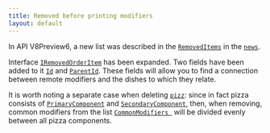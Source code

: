 ```yaml
---
title: Removed before printing modifiers
layout: default
---
```


In API V8Preview6, a new list was described in the  [`RemovedItems`](https://syrve.github.io/front.api.sdk/v8/html/P_Resto_Front_Api_Data_Orders_IOrder_RemovedItems.htm) in the [`news`](https://syrve.github.io/front.api.doc/2023/05/18/removed-items-without-printing.html). 

Interface [`IRemovedOrderItem`](https://syrve.github.io/front.api.sdk/v8/html/T_Resto_Front_Api_Data_Orders_IRemovedOrderItem.htm) has been expanded. Two fields have been added to it [`Id`](https://syrve.github.io/front.api.sdk/v8/html/P_Resto_Front_Api_Data_Orders_IRemovedOrderItem_Id.htm) and [`ParentId`](https://syrve.github.io/front.api.sdk/v8/html/P_Resto_Front_Api_Data_Orders_IRemovedOrderItem_ParentId.htm). These fields will allow you to find a connection between remote modifiers and the dishes to which they relate. 

It is worth noting a separate case when deleting [`pizz`](https://syrve.github.io/front.api.sdk/v8/html/T_Resto_Front_Api_Data_Orders_IOrderCompoundItem.htm): since in fact pizza consists of [`PrimaryComponent`](https://syrve.github.io/front.api.sdk/v8/html/P_Resto_Front_Api_Data_Orders_IOrderCompoundItem_PrimaryComponent.htm) and [`SecondaryComponent`](https://syrve.github.io/front.api.sdk/v8/html/P_Resto_Front_Api_Data_Orders_IOrderCompoundItem_SecondaryComponent.htm),  then, when removing, common modifiers from the list [`CommonModifiers `](https://syrve.github.io/front.api.sdk/v8/html/P_Resto_Front_Api_Data_Orders_IOrderCompoundItem_CommonModifiers.htm) will be divided evenly between all pizza components.